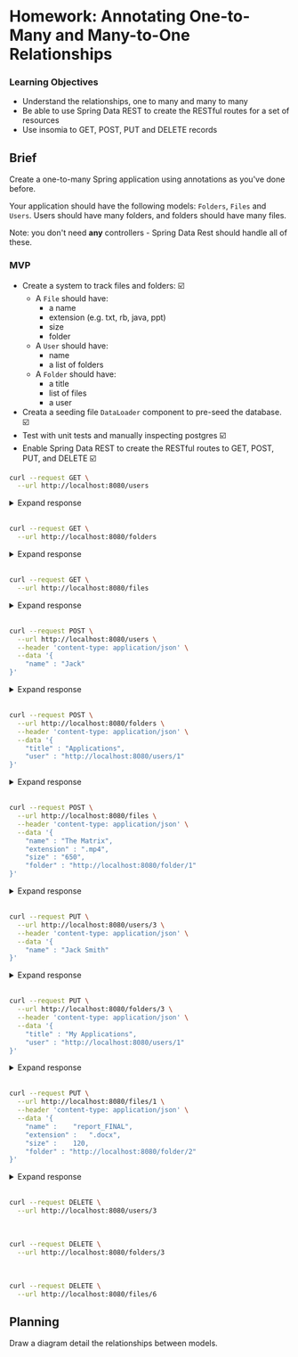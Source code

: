 # Homework: Annotating One-to-Many and Many-to-One Relationships

### Learning Objectives

- Understand the relationships, one to many and many to many
- Be able to use Spring Data REST to create the RESTful routes for a set of resources
- Use insomia to GET, POST, PUT and DELETE records

## Brief

Create a one-to-many Spring application using annotations as you've done before.

Your application should have the following models: `Folders`, `Files` and `Users`. Users should have many folders, and folders should have many files.

Note: you don't need **any** controllers - Spring Data Rest should handle all of these.

### MVP

- Create a system to track files and folders: :ballot_box_with_check:
  - A `File` should have:
    - a name
    - extension (e.g. txt, rb, java, ppt)
    - size
    - folder
  - A `User` should have:
    - name
    - a list of folders
  - A `Folder` should have:
    - a title
    - list of files
    - a user
- Creata a seeding file `DataLoader` component to pre-seed the database. :ballot_box_with_check:
- Test with unit tests and manually inspecting postgres :ballot_box_with_check:
- Enable Spring Data REST to create the RESTful routes to GET, POST, PUT, and DELETE :ballot_box_with_check:



```bash
curl --request GET \
  --url http://localhost:8080/users
```

<details>

<summary>Expand response</summary>



```bash
{
  "_embedded" : {
    "users" : [ {
      "name" : "Travis",
      "_links" : {
        "self" : {
          "href" : "http://localhost:8080/users/1"
        },
        "user" : {
          "href" : "http://localhost:8080/users/1"
        },
        "folders" : {
          "href" : "http://localhost:8080/users/1/folders"
        }
      }
    }, {
      "name" : "David",
      "_links" : {
        "self" : {
          "href" : "http://localhost:8080/users/2"
        },
        "user" : {
          "href" : "http://localhost:8080/users/2"
        },
        "folders" : {
          "href" : "http://localhost:8080/users/2/folders"
        }
      }
    } ]
  },
  "_links" : {
    "self" : {
      "href" : "http://localhost:8080/users{?page,size,sort}",
      "templated" : true
    },
    "profile" : {
      "href" : "http://localhost:8080/profile/users"
    }
  },
  "page" : {
    "size" : 20,
    "totalElements" : 2,
    "totalPages" : 1,
    "number" : 0
  }
}%  
```

</details>



<br>

```bash
curl --request GET \
  --url http://localhost:8080/folders
```

<details>

<summary>Expand response</summary>



```bash
{
  "_embedded" : {
    "folders" : [ {
      "title" : "Documents",
      "_links" : {
        "self" : {
          "href" : "http://localhost:8080/folders/1"
        },
        "folder" : {
          "href" : "http://localhost:8080/folders/1"
        },
        "files" : {
          "href" : "http://localhost:8080/folders/1/files"
        },
        "user" : {
          "href" : "http://localhost:8080/folders/1/user"
        }
      }
    }, {
      "title" : "Documents",
      "_links" : {
        "self" : {
          "href" : "http://localhost:8080/folders/2"
        },
        "folder" : {
          "href" : "http://localhost:8080/folders/2"
        },
        "files" : {
          "href" : "http://localhost:8080/folders/2/files"
        },
        "user" : {
          "href" : "http://localhost:8080/folders/2/user"
        }
      }
    } ]
  },
  "_links" : {
    "self" : {
      "href" : "http://localhost:8080/folders{?page,size,sort}",
      "templated" : true
    },
    "profile" : {
      "href" : "http://localhost:8080/profile/folders"
    }
  },
  "page" : {
    "size" : 20,
    "totalElements" : 2,
    "totalPages" : 1,
    "number" : 0
  }
}% 
```

</details>



<br>

```bash
curl --request GET \
  --url http://localhost:8080/files
```

<details>

<summary>Expand response</summary>



```bash
{
  "_embedded" : {
    "files" : [ {
      "name" : "todo",
      "extension" : ".txt",
      "size" : 1.1,
      "_links" : {
        "self" : {
          "href" : "http://localhost:8080/files/2"
        },
        "file" : {
          "href" : "http://localhost:8080/files/2"
        },
        "folder" : {
          "href" : "http://localhost:8080/files/2/folder"
        }
      }
    }, {
      "name" : "homework",
      "extension" : ".pdf",
      "size" : 5.1,
      "_links" : {
        "self" : {
          "href" : "http://localhost:8080/files/3"
        },
        "file" : {
          "href" : "http://localhost:8080/files/3"
        },
        "folder" : {
          "href" : "http://localhost:8080/files/3/folder"
        }
      }
    }, {
      "name" : "cover_letter",
      "extension" : ".docx",
      "size" : 7.2,
      "_links" : {
        "self" : {
          "href" : "http://localhost:8080/files/4"
        },
        "file" : {
          "href" : "http://localhost:8080/files/4"
        },
        "folder" : {
          "href" : "http://localhost:8080/files/4/folder"
        }
      }
    }, {
      "name" : "cv",
      "extension" : ".docx",
      "size" : 18.7,
      "_links" : {
        "self" : {
          "href" : "http://localhost:8080/files/5"
        },
        "file" : {
          "href" : "http://localhost:8080/files/5"
        },
        "folder" : {
          "href" : "http://localhost:8080/files/5/folder"
        }
      }
    }, {
      "name" : "report_FINAL",
      "extension" : ".docx",
      "size" : 120.0,
      "_links" : {
        "self" : {
          "href" : "http://localhost:8080/files/1"
        },
        "file" : {
          "href" : "http://localhost:8080/files/1"
        },
        "folder" : {
          "href" : "http://localhost:8080/files/1/folder"
        }
      }
    } ]
  },
  "_links" : {
    "self" : {
      "href" : "http://localhost:8080/files{?page,size,sort}",
      "templated" : true
    },
    "profile" : {
      "href" : "http://localhost:8080/profile/files"
    }
  },
  "page" : {
    "size" : 20,
    "totalElements" : 5,
    "totalPages" : 1,
    "number" : 0
  }
}%  
```

</details>



<br>

```bash
curl --request POST \
  --url http://localhost:8080/users \
  --header 'content-type: application/json' \
  --data '{
	"name" : "Jack"
}'
```

<details>

  


<summary>Expand response</summary>



```bash
{
  "name" : "Jack",
  "_links" : {
    "self" : {
      "href" : "http://localhost:8080/users/4"
    },
    "user" : {
      "href" : "http://localhost:8080/users/4"
    },
    "folders" : {
      "href" : "http://localhost:8080/users/4/folders"
    }
  }
}%     
```

</details>



<br>

```bash
curl --request POST \
  --url http://localhost:8080/folders \
  --header 'content-type: application/json' \
  --data '{
	"title" : "Applications",
	"user" : "http://localhost:8080/users/1"
}'
```

<details>
  

<summary>Expand response</summary>



```bash
{
  "title" : "Applications",
  "_links" : {
    "self" : {
      "href" : "http://localhost:8080/folders/4"
    },
    "folder" : {
      "href" : "http://localhost:8080/folders/4"
    },
    "files" : {
      "href" : "http://localhost:8080/folders/4/files"
    },
    "user" : {
      "href" : "http://localhost:8080/folders/4/user"
    }
  }
}%  
```

</details>



<br>

```bash
curl --request POST \
  --url http://localhost:8080/files \
  --header 'content-type: application/json' \
  --data '{
	"name" : "The Matrix",
	"extension" : ".mp4",
	"size" : "650",
	"folder" : "http://localhost:8080/folder/1"
}'
```

<details>
  

  <summary>Expand response</summary>



```bash
{
  "name" : "The Matrix",
  "extension" : ".mp4",
  "size" : 650.0,
  "_links" : {
    "self" : {
      "href" : "http://localhost:8080/files/7"
    },
    "file" : {
      "href" : "http://localhost:8080/files/7"
    },
    "folder" : {
      "href" : "http://localhost:8080/files/7/folder"
    }
  }
}%  
```

</details>



<br>

```bash
curl --request PUT \
  --url http://localhost:8080/users/3 \
  --header 'content-type: application/json' \
  --data '{
	"name" : "Jack Smith"
}'
```

<details>
  <summary>Expand response</summary>



```bash
{
  "name" : "Jack Smith",
  "_links" : {
    "self" : {
      "href" : "http://localhost:8080/users/5"
    },
    "user" : {
      "href" : "http://localhost:8080/users/5"
    },
    "folders" : {
      "href" : "http://localhost:8080/users/5/folders"
    }
  }
}%  
```

</details>



<br>

```bash
curl --request PUT \
  --url http://localhost:8080/folders/3 \
  --header 'content-type: application/json' \
  --data '{
	"title" : "My Applications",
	"user" : "http://localhost:8080/users/1"
}'
```

<details>

  <summary>Expand response</summary>



```bash
{
  "title" : "My Applications",
  "_links" : {
    "self" : {
      "href" : "http://localhost:8080/folders/5"
    },
    "folder" : {
      "href" : "http://localhost:8080/folders/5"
    },
    "files" : {
      "href" : "http://localhost:8080/folders/5/files"
    },
    "user" : {
      "href" : "http://localhost:8080/folders/5/user"
    }
  }
}% 
```

</details>



<br>

```bash
curl --request PUT \
  --url http://localhost:8080/files/1 \
  --header 'content-type: application/json' \
  --data '{
	"name" :	"report_FINAL",
	"extension" :	".docx",
	"size" :	120,
	"folder" : "http://localhost:8080/folder/2"
}'
```

<details>



<summary>Expand response</summary>



```bash
{
  "name" : "report_FINAL",
  "extension" : ".docx",
  "size" : 120.0,
  "_links" : {
    "self" : {
      "href" : "http://localhost:8080/files/1"
    },
    "file" : {
      "href" : "http://localhost:8080/files/1"
    },
    "folder" : {
      "href" : "http://localhost:8080/files/1/folder"
    }
  }
}%  
```

</details>



<br>

```bash
curl --request DELETE \
  --url http://localhost:8080/users/3
```

<br>

```bash
curl --request DELETE \
  --url http://localhost:8080/folders/3
```

<br>

```bash
curl --request DELETE \
  --url http://localhost:8080/files/6
```



## Planning

Draw a diagram detail the relationships between models.
